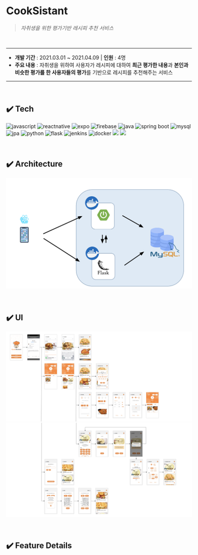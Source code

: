 # CookSistant

> _자취생을 위한 평가기반 레시피 추천 서비스_

<br/>

---

- **개발 기간** : 2021.03.01 ~ 2021.04.09 | **인원** : 4명 
- **주요 내용** : 자취생을 위하여 사용자가 레시피에 대하여 **최근 평가한 내용**과 **본인과 비슷한 평가를 한 사용자들의 평가**를 기반으로 레시피를 추천해주는 서비스

---


<br/>

## ✔️ Tech 

![javascript](https://img.shields.io/badge/-Javascript-F7DF1E?logo=javascript&logoColor=white&style=flat) ![reactnative](https://img.shields.io/badge/-ReactNative-61DAFB?logo=react&logoColor=white&style=flat) ![expo](https://img.shields.io/badge/-Expo-000020?logo=expo&logoColor=white&style=flat) ![firebase](https://img.shields.io/badge/-Firebase-FFCA28?logo=firebase&logoColor=white&style=flat) ![java](https://img.shields.io/badge/-Java-007396?logo=java&logoColor=white&style=flat) ![spring boot](https://img.shields.io/badge/-SpringBoot-6DB33F?logo=springboot&logoColor=white&style=flat) ![mysql](https://img.shields.io/badge/-MySQL-4479A1?logo=mysql&logoColor=white&style=flat)![jpa](https://img.shields.io/badge/-JPA-gray?logoColor=white&style=flat) ![python](https://img.shields.io/badge/-Python-3776AB?logo=python&logoColor=white&style=flat) ![flask](https://img.shields.io/badge/-Flask-000000?logo=flask&logoColor=white&style=flat) ![jenkins](https://img.shields.io/badge/Jenkins-D24939?style=flat-square&logo=Jenkins&logoColor=white&style=flat) ![docker](https://img.shields.io/badge/Docker-2496ED?style=flat-square&logo=Docker&logoColor=white&style=flat)
<img src="https://img.shields.io/badge/Amazon S3-569A31?style=flat-square&logo=Amazon%20S3&logoColor=white&style=flat"/> <img src="https://img.shields.io/badge/Amazon AWS-232F3E?style=flat-square&logo=amazon%20AWS&logoColor=white&style=flat"/>

<br/>

## ✔️ Architecture

![architecture](assets/architecture.png)

<br/>

## ✔️ UI

![ui1](assets/ui1.png)
![ui2](assets/ui2.png)

<br/>

## ✔️ Feature Details

<br/>
